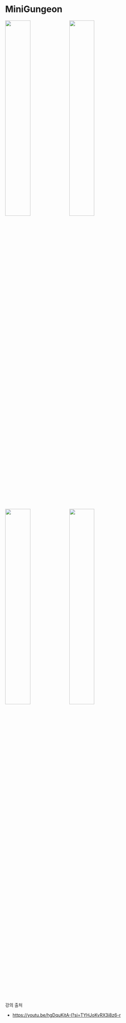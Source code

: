 # MiniGungeon

<img src="https://github.com/Gyokujin/MiniGungeon/assets/74170514/20b7b339-c6d4-43d0-9fd9-bcd47379e15b" width=40% height=40%>
<img src="https://https://github.com/Gyokujin/MiniGungeon/assets/74170514/92ad45d9-f00a-4045-ab02-7c8d71735e62" width=40% height=40%>
<img src="https://github.com/Gyokujin/MiniGungeon/assets/74170514/31acbccd-d034-4f49-bc27-e1ab16174565" width=40% height=40%>
<img src="https://github.com/Gyokujin/MiniGungeon/assets/74170514/50f8af2a-42dc-4dc7-bbbd-aa8661bf9720" width=40% height=40%>

강의 출처

- https://youtu.be/hgDquKjtA-I?si=TYHJoKvRX3i8z6-r
